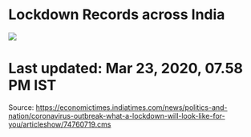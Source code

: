 # Lockdown Records across India

<img src="https://raw.githubusercontent.com/krishnatre-siddhartha/krishnatre-siddhartha.github.io/master/1.png">

# Last updated: Mar 23, 2020, 07.58 PM IST

Source: 
https://economictimes.indiatimes.com/news/politics-and-nation/coronavirus-outbreak-what-a-lockdown-will-look-like-for-you/articleshow/74760719.cms
